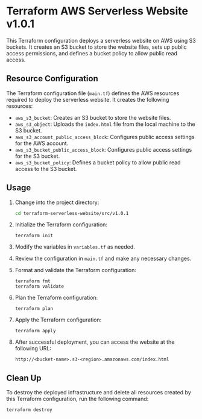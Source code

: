 # Terraform AWS Serverless Website v1.0.1

This Terraform configuration deploys a serverless website on AWS using S3 buckets. It creates an S3 bucket to store the website files, sets up public access permissions, and defines a bucket policy to allow public read access.

## Resource Configuration

The Terraform configuration file (`main.tf`) defines the AWS resources required to deploy the serverless website. It creates the following resources:

- `aws_s3_bucket`: Creates an S3 bucket to store the website files.
- `aws_s3_object`: Uploads the `index.html` file from the local machine to the S3 bucket.
- `aws_s3_account_public_access_block`: Configures public access settings for the AWS account.
- `aws_s3_bucket_public_access_block`: Configures public access settings for the S3 bucket.
- `aws_s3_bucket_policy`: Defines a bucket policy to allow public read access to the S3 bucket.

## Usage

1. Change into the project directory:
    ```bash 
    cd terraform-serverless-website/src/v1.0.1
    ```

2. Initialize the Terraform configuration:
    ```
    terraform init
    ```

3. Modify the variables in `variables.tf` as needed.

4. Review the configuration in `main.tf` and make any necessary changes.

5. Format and validate the Terraform configuration:
    ```
    terraform fmt
    terraform validate
    ```

6. Plan the Terraform configuration:
    ```
    terraform plan
    ```

7. Apply the Terraform configuration:
     ```
    terraform apply
    ```

8. After successful deployment, you can access the website at the following URL:
    ```
    http://<bucket-name>.s3-<region>.amazonaws.com/index.html
    ```


## Clean Up

To destroy the deployed infrastructure and delete all resources created by this Terraform configuration, run the following command:
```bash
terraform destroy
```
